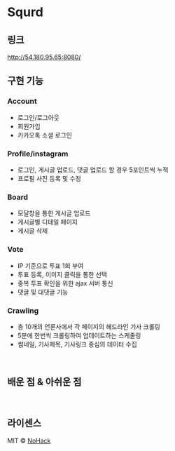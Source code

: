 # Squrd
<!-- 
<p align="center">
  <br>
  <img src="./images/common/logo-sample.jpeg">
  <br>
</p>

## 프로젝트 소개

<p align="justify">
프로젝트 개요/동기
</p>

<p align="center">
GIF Images
</p>

<br>

## 기술 스택

| JavaScript |   Django   |  Python  |
| :--------: | :--------: | :------: |
|   ![js]    |   ![ts]    | ![react] |

<br> -->
## 링크
http://54.180.95.65:8080/

## 구현 기능

### Account
- 로그인/로그아웃
- 회원가입
- 카카오톡 소셜 로그인

### Profile/instagram
- 로그인, 게시글 업로드, 댓글 업로드 할 경우 5포인트씩 누적
- 프로필 사진 등록 및 수정 

### Board
- 모달창을 통한 게시글 업로드
- 게시글별 디테일 페이지
- 게시글 삭제

### Vote
- IP 기준으로 투표 1회 부여
- 투표 등록, 이미지 클릭을 통한 선택
- 중복 투표 확인을 위한 ajax 서버 통신 
- 댓글 및 대댓글 기능

### Crawling
- 총 10개의 언론사에서 각 페이지의 헤드라인 기사 크롤링
- 5분에 한번씩 크롤링하여 업데이트하는 스케줄링
- 썸네일, 기사제목, 기사링크 중심의 데이터 수집



<br>

## 배운 점 & 아쉬운 점

<p align="justify">

</p>

<br>

## 라이센스

MIT &copy; [NoHack](mailto:lbjp114@gmail.com)

<!-- Stack Icon Refernces -->

[js]: /images/stack/javascript.svg
[ts]: /images/stack/typescript.svg
[react]: /images/stack/react.svg
[node]: /images/stack/node.svg
